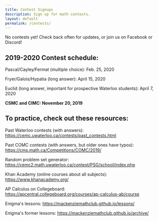 ```yaml
---
title: Contest Signups
description: Sign up for math contests.
layout: default
permalink: /contests/
---
```


No contests yet! Check back often for updates, or join us on Facebook or Discord!

<h2>2019-2020 Contest schedule:</h2>

Pascal/Cayley/Fermat (multiple choice): Feb. 25, 2020

Fryer/Galois/Hypatia (long answer): April 15, 2020

Euclid (long answer, important for prospective Waterloo students): April 7, 2020

<b>CSMC and CIMC: November 20, 2019</b>

<h2>To practice, check out these resources:</h2>

Past Waterloo contests (with answers): https://cemc.uwaterloo.ca/contests/past_contests.html

Past COMC contests (with answers, but older ones have typos): https://cms.math.ca/Competitions/COMC/2019/

Random problem set generator: https://cemc2.math.uwaterloo.ca/contest/PSG/school/index.php


Khan Academy (online courses about all subjects): https://www.khanacademy.org/

AP Calculus on Collegeboard: https://apcentral.collegeboard.org/courses/ap-calculus-ab/course

Enigma's lessons: https://mackenziemathclub.github.io/lessons/

Enigma's former lessons: https://mackenziemathclub.github.io/archive/

